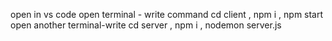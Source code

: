 open in vs code
open terminal - write command cd client , npm i , npm start
open another terminal-write cd server , npm i , nodemon server.js
